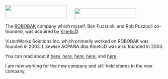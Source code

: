 <img src='http://www.brianbondy.com/static/img/blogpost_113/kineticd.png' width='196' height='42'> &nbsp;&nbsp;&nbsp;&nbsp; <img src='http://www.brianbondy.com/static/img/blogpost_113/robobak.png' width='196' height='32'>

The [ROBOBAK][1] company which myself, Ben Puzzuoli, and Rob Puzzuoli co-founded, was acquired by [KineticD][7].  

VisionWorks Solutions Inc. which primarily worked on ROBOBAK was founded in 2003.  Likewise ACPANA dba KineticD was also founded in 2003.

You can read about it [here][2], [here][3], [here][4], [here][6], and [here][5].

I am now working for the new company and still hold shares in the new company.

[1]: http://www.robobak.com
[2]: http://business.financialpost.com/2011/04/05/torontos-kineticd-buys-robobak/
[3]: http://www.echannelline.com/usa/story.cfm?item=26706
[4]: http://www.wwpi.com/index.php?option=com_content&view=article&id=11099:kineticd-acquires-hybrid-cloud-backup-software-vendor-robobak-&catid=236:backup-and-recovery&Itemid=2701320
[5]: http://www.backupreview.info/2011/04/05/opinion-on-ma-toronto-based-online-data-backup-specialist-kineticd-buys-robobak/
[6]: http://www.thestreet.com/story/11071955/1/online-backup-expert-kineticd-acquires-robobak-a-leading-provider-of-hybrid-cloud-backup-software.html
[7]: http://www.kineticd.com
